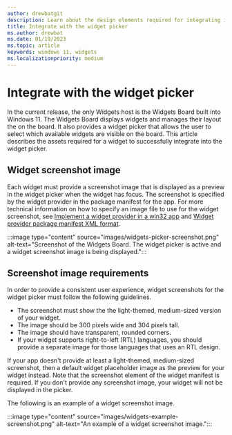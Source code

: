 ```yaml
---
author: drewbatgit
description: Learn about the design elements required for integrating into the widget picker on the Widgets Board.
title: Integrate with the widget picker
ms.author: drewbat
ms.date: 01/19/2023
ms.topic: article
keywords: windows 11, widgets
ms.localizationpriority: medium
---
```


# Integrate with the widget picker

In the current release, the only Widgets host is the Widgets Board built into Windows 11. The Widgets Board displays widgets and manages their layout the on the board. It also provides a widget picker that allows the user to select which available widgets are visible on the board. This article describes the assets required for a widget to successfully integrate into the widget picker.

## Widget screenshot image

Each widget must provide a screenshot image that is displayed as a preview in the widget picker when the widget has focus. The screenshot is specified by the widget provider in the package manifest for the app. For more technical information on how to specify an image file to use for the widget screenshot, see [Implement a widget provider in a win32 app](../../develop/widgets/implement-widget-provider-win32.md) and [Widget provider package manifest XML format](../../develop/widgets/widget-provider-manifest.md).

:::image type="content" source="images/widgets-picker-screenshot.png" alt-text="Screenshot of the Widgets Board. The widget picker is active and a widget screenshot image is being displayed.":::

## Screenshot image requirements 

In order to provide a consistent user experience, widget screenshots for the widget picker must follow the following guidelines.

* The screenshot must show the the light-themed, medium-sized version of your widget.
* The image should be 300 pixels wide and 304 pixels tall.
* The image should have transparent, rounded corners.
* If your widget supports right-to-left (RTL) languages, you should provide a separate image for those languages that uses an RTL design.

If your app doesn't provide at least a light-themed, medium-sized screenshot, then a default widget placeholder image as the preview for your widget instead. Note that the screenshot element of the widget manifest is required. If you don't provide any screenshot image, your widget will not be displayed in the picker.

The following is an example of a widget screenshot image. 

:::image type="content" source="images/widgets-example-screenshot.png" alt-text="An example of a widget screenshot image.":::

